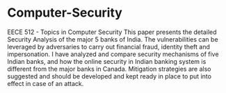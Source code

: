 # Computer-Security
EECE 512 - Topics in Computer Security
This paper presents the detailed Security Analysis of the major 5 banks of India. The vulnerabilities can be leveraged by adversaries to carry out financial fraud, identity theft and impersonation. I have analyzed and compare security mechanisms of five Indian banks, and how the online security in Indian banking system is different from the major banks in Canada. Mitigation strategies are also suggested and should be developed and kept ready in place to put into effect in case of an attack.
